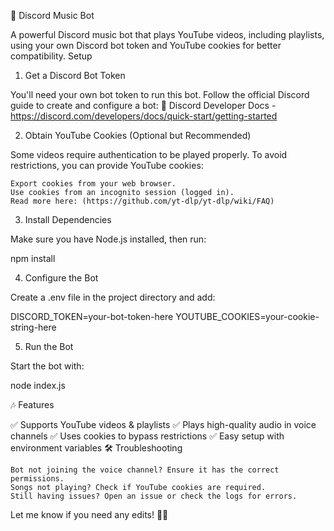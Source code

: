 🎵 Discord Music Bot

A powerful Discord music bot that plays YouTube videos, including playlists, using your own Discord bot token and YouTube cookies for better compatibility.
 Setup
1. Get a Discord Bot Token

You'll need your own bot token to run this bot. Follow the official Discord guide to create and configure a bot:
🔗 Discord Developer Docs - https://discord.com/developers/docs/quick-start/getting-started

2. Obtain YouTube Cookies (Optional but Recommended)

Some videos require authentication to be played properly. To avoid restrictions, you can provide YouTube cookies:

    Export cookies from your web browser.
    Use cookies from an incognito session (logged in).
    Read more here: (https://github.com/yt-dlp/yt-dlp/wiki/FAQ) 

3. Install Dependencies

Make sure you have Node.js installed, then run:

npm install

4. Configure the Bot

Create a .env file in the project directory and add:

DISCORD_TOKEN=your-bot-token-here
YOUTUBE_COOKIES=your-cookie-string-here

5. Run the Bot

Start the bot with:

node index.js

🎶 Features

✅ Supports YouTube videos & playlists
✅ Plays high-quality audio in voice channels
✅ Uses cookies to bypass restrictions
✅ Easy setup with environment variables
🛠 Troubleshooting

    Bot not joining the voice channel? Ensure it has the correct permissions.
    Songs not playing? Check if YouTube cookies are required.
    Still having issues? Open an issue or check the logs for errors.

Let me know if you need any edits! 🚀🎵
